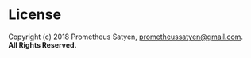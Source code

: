 # License

Copyright (c) 2018 Prometheus Satyen, prometheussatyen@gmail.com.  
**All Rights Reserved.**